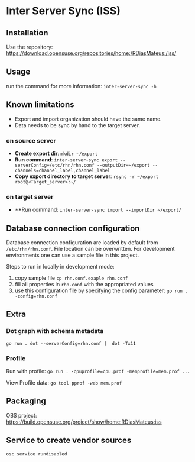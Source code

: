 # Inter Server Sync (ISS)

## Installation
Use the repository: https://download.opensuse.org/repositories/home:/RDiasMateus:/iss/

## Usage
run the command for more information:
`inter-server-sync -h`

## Known limitations 
- Export and import organization should have the same name.
- Data needs to be sync by hand to the target server.

### on source server
- **Create export dir**: `mkdir ~/export`
- **Run command**: `inter-server-sync export --serverConfig=/etc/rhn/rhn.conf --outputDir=~/export --channels=channel_label,channel_label`
- **Copy export directory to target server**: `rsync -r ~/export root@<Target_server>:~/`

### on target server
- **Run command: `inter-server-sync import --importDir ~/export/`

## Database connection configuration

Database connection configuration are loaded by default from `/etc/rhn/rhn.conf`.
File location can be overwritten.
For development environments one can use a sample file in this project.

Steps to run in locally in development mode:
1. copy sample file `cp rhn.conf.exaple rhn.conf`
2. fill all properties in `rhn.conf` with the appropriated values
3. use this configuration file by specifying the config parameter: `go run . -config=rhn.conf`

## Extra

### Dot graph with schema metadata

`go run . dot --serverConfig=rhn.conf |  dot -Tx11`

### Profile
Run with profile: `go run . -cpuprofile=cpu.prof -memprofile=mem.prof ...`

View Profile data: `go tool pprof -web mem.prof`

## Packaging

OBS project: https://build.opensuse.org/project/show/home:RDiasMateus:iss

## Service to create vendor sources
`osc service rundisabled`